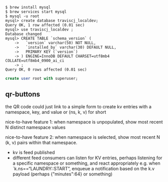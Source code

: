 
```
$ brew install mysql
$ brew services start mysql
$ mysql -u root
mysql> create database traviscj_localdev;
Query OK, 1 row affected (0.01 sec)
mysql> use traviscj_localdev ;
Database changed
mysql> CREATE TABLE `schema_version` (
    ->   `version` varchar(50) NOT NULL,
    ->   `installed_by` varchar(30) DEFAULT NULL,
    ->   PRIMARY KEY (`version`)
    -> ) ENGINE=InnoDB DEFAULT CHARSET=utf8mb4 COLLATE=utf8mb4_0900_ai_ci
    -> ;
Query OK, 0 rows affected (0.01 sec)
```

```sql
create user root with superuser;
```


## qr-buttons
the QR code could just link to a simple form to create kv entries with a namespace, key, and value  or (ns, k, v) for short

nice-to-have feature 1: when namespace is unpopulated, show most recent N distinct namespace values

nice-to-have feature 2: when namespace is selected, show most recent N (k, v) pairs within that namespace.

- kv is feed published
- different feed consumers can listen for KV entries, perhaps listening for a specific namespace or something, and react appropriately
e.g. when `k.ns==“LAUNDRY::START”, enqueue a notification based on the k.v payload (perhaps {"minutes":64} or something)
